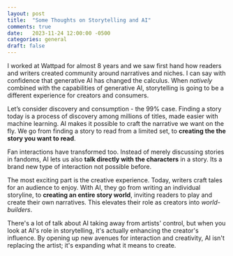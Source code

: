 ```yaml
---
layout: post
title:  "Some Thoughts on Storytelling and AI"
comments: true
date:   2023-11-24 12:00:00 -0500
categories: general
draft: false
---
```


I worked at Wattpad for almost 8 years and we saw first hand how readers and writers created community around narratives and niches. I can say with confidence that generative AI has changed the calculus. When _natively_ combined with the capabilities of generative AI, storytelling is going to be a different experience for creators and consumers.

Let’s consider discovery and consumption - the 99% case. Finding a story today is a process of discovery among millions of titles, made easier with machine learning. AI makes it possible to craft the narrative we want on the fly. We go from finding a story to read from a limited set, to **creating the the story you want to read**.

Fan interactions have transformed too. Instead of merely discussing stories in fandoms, AI lets us also **talk directly with the characters** in a story. Its a brand new type of interaction not possible before.

The most exciting part is the creative experience. Today, writers craft tales for an audience to enjoy. With AI, they go from writing an individual storyline, to **creating an entire story world**, inviting readers to play and create their own narratives. This elevates their role as creators into _world-builders_. 

There's a lot of talk about AI taking away from artists' control, but when you look at AI's role in storytelling, it's actually enhancing the creator's influence. By opening up new avenues for interaction and creativity, AI isn't replacing the artist; it's expanding what it means to create.